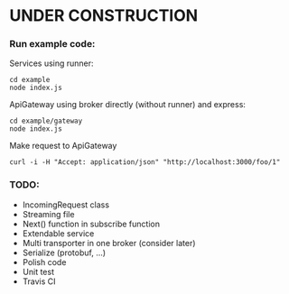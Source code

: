 # UNDER CONSTRUCTION

### Run example code:
Services using runner:
```
cd example
node index.js
```

ApiGateway using broker directly (without runner) and express:
```
cd example/gateway
node index.js
```

Make request to ApiGateway
```
curl -i -H "Accept: application/json" "http://localhost:3000/foo/1" 
```

### TODO:
- IncomingRequest class
- Streaming file
- Next() function in subscribe function
- Extendable service
- Multi transporter in one broker (consider later)
- Serialize (protobuf, ...)
- Polish code
- Unit test
- Travis CI
